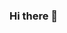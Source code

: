 ### Hi there 👋

<!--
**reyadz/reyadz** is a ✨ _special_ ✨ repository because its `README.md` (this file) appears on your GitHub profile.

Here are some ideas to get you started:
<a href="https://visitcount.itsvg.in">
  <img src="https://visitcount.itsvg.in/api?id=ReyadXShipu&label=Profile%20Views&color=12&icon=6&pretty=true" />
</a>

- 🔭 I’m currently working on ...
- 🌱 I’m currently learning ...
- 👯 I’m looking to collaborate on ...
- 🤔 I’m looking for help with ...
- 💬 Ask me about ...
- 📫 How to reach me: ...
- 😄 Pronouns: ...
- ⚡ Fun fact: ...
-->
